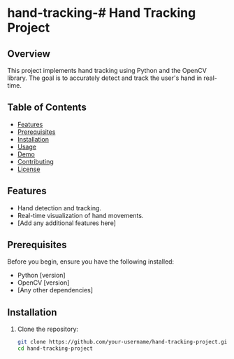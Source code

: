 # hand-tracking-# Hand Tracking Project

## Overview

This project implements hand tracking using Python and the OpenCV library. The goal is to accurately detect and track the user's hand in real-time.

## Table of Contents

- [Features](#features)
- [Prerequisites](#prerequisites)
- [Installation](#installation)
- [Usage](#usage)
- [Demo](#demo)
- [Contributing](#contributing)
- [License](#license)

## Features

- Hand detection and tracking.
- Real-time visualization of hand movements.
- [Add any additional features here]

## Prerequisites

Before you begin, ensure you have the following installed:

- Python [version]
- OpenCV [version]
- [Any other dependencies]

## Installation

1. Clone the repository:

   ```bash
   git clone https://github.com/your-username/hand-tracking-project.git
   cd hand-tracking-project
